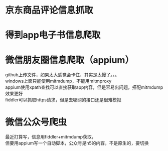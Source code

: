 # 京东商品评论信息抓取
# 得到app电子书信息爬取
# 微信朋友圈信息爬取（appium）
github上传文件，如果太大感觉会卡住，其实是太慢了。。。  
windows上面只能使用mitmdump，不能用mitmproxy  
appium使用xpath查找可以直接获取app内容，但是容易出问题，搭配mitmdump效果更好  
fiddler可以抓取https请求，但是去哪网的接口还是很难模拟
# 微信公众号爬虫 
最近打算写，信息用fiddler+mitmdump获取，  
但要用appium写一个自动脚本，公众号是h5的内容，不是原生的，要切换
